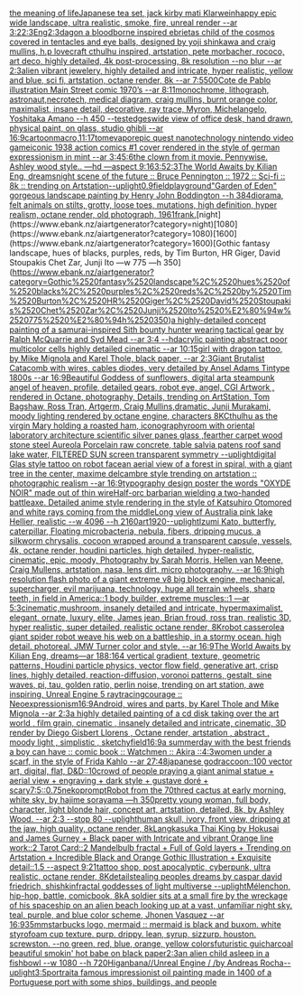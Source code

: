 [the meaning of life](https://www.ebank.nz/aiartgenerator?category=the%2520meaning%2520of%2520life)[Japanese tea set, jack kirby mati Klarwein](https://www.ebank.nz/aiartgenerator?category=Japanese%2520tea%2520set%2C%2520jack%2520kirby%2520mati%2520Klarwein)[happy epic wide landscape, ultra realistic, smoke, fire, unreal render --ar 3:2](https://www.ebank.nz/aiartgenerator?category=happy%2520epic%2520wide%2520landscape%2C%2520ultra%2520realistic%2C%2520smoke%2C%2520fire%2C%2520unreal%2520render%2520--ar%25203%3A2)[2:3](https://www.ebank.nz/aiartgenerator?category=2%3A3)[Eng](https://www.ebank.nz/aiartgenerator?category=Eng)[2:3](https://www.ebank.nz/aiartgenerator?category=2%3A3)[dagon a bloodborne inspired ebrietas child of the cosmos covered in tentacles and eye balls, designed by yoji shinkawa and craig mullins, h.p lovecraft cthulhu inspired, artstation, pete morbacher, rococo, art deco, highly detailed, 4k post-processing, 8k resolution --no blur --ar 2:3](https://www.ebank.nz/aiartgenerator?category=dagon%2520a%2520bloodborne%2520inspired%2520ebrietas%2520child%2520of%2520the%2520cosmos%2520covered%2520in%2520tentacles%2520and%2520eye%2520balls%2C%2520designed%2520by%2520yoji%2520shinkawa%2520and%2520craig%2520mullins%2C%2520h.p%2520lovecraft%2520cthulhu%2520inspired%2C%2520artstation%2C%2520pete%2520morbacher%2C%2520rococo%2C%2520art%2520deco%2C%2520highly%2520detailed%2C%25204k%2520post-processing%2C%25208k%2520resolution%2520--no%2520blur%2520--ar%25202%3A3)[alien vibrant jewelery, highly detailed and intricate, hyper realistic, yellow and blue, sci fi, artstation, octane render, 8k --ar 7:5](https://www.ebank.nz/aiartgenerator?category=alien%2520vibrant%2520jewelery%2C%2520highly%2520detailed%2520and%2520intricate%2C%2520hyper%2520realistic%2C%2520yellow%2520and%2520blue%2C%2520sci%2520fi%2C%2520artstation%2C%2520octane%2520render%2C%25208k%2520--ar%25207%3A5)[500](https://www.ebank.nz/aiartgenerator?category=500)[Cote de Pablo illustration Main Street comic 1970’s --ar 8:11](https://www.ebank.nz/aiartgenerator?category=Cote%2520de%2520Pablo%2520illustration%2520Main%2520Street%2520comic%25201970%E2%80%99s%2520--ar%25208%3A11)[monochrome, lithograph, astronaut,necrotech, medical diagram, craig mullins, burnt orange color, maximalist, insane detail, decorative, ray trace, Myron, Michelangelo, Yoshitaka Amano --h 450 --test](https://www.ebank.nz/aiartgenerator?category=monochrome%2C%2520lithograph%2C%2520astronaut%2Cnecrotech%2C%2520medical%2520diagram%2C%2520craig%2520mullins%2C%2520burnt%2520orange%2520color%2C%2520maximalist%2C%2520insane%2520detail%2C%2520decorative%2C%2520ray%2520trace%2C%2520Myron%2C%2520Michelangelo%2C%2520Yoshitaka%2520Amano%2520--h%2520450%2520--test)[edges](https://www.ebank.nz/aiartgenerator?category=edges)[wide view of office desk, hand drawn, physical paint, on glass, studio ghibli --ar 16:9](https://www.ebank.nz/aiartgenerator?category=wide%2520view%2520of%2520office%2520desk%2C%2520hand%2520drawn%2C%2520physical%2520paint%2C%2520on%2520glass%2C%2520studio%2520ghibli%2520--ar%252016%3A9)[cartoon](https://www.ebank.nz/aiartgenerator?category=cartoon)[macro,](https://www.ebank.nz/aiartgenerator?category=macro%2C)[11:17](https://www.ebank.nz/aiartgenerator?category=11%3A17)[tome](https://www.ebank.nz/aiartgenerator?category=tome)[vapor](https://www.ebank.nz/aiartgenerator?category=vapor)[epic quest nanotechnology nintendo video game](https://www.ebank.nz/aiartgenerator?category=epic%2520quest%2520nanotechnology%2520nintendo%2520video%2520game)[iconic 1938 action comics #1 cover rendered in the style of german expressionism in mint --ar 3:4](https://www.ebank.nz/aiartgenerator?category=iconic%25201938%2520action%2520comics%2520%231%2520cover%2520rendered%2520in%2520the%2520style%2520of%2520german%2520expressionism%2520in%2520mint%2520--ar%25203%3A4)[5:6](https://www.ebank.nz/aiartgenerator?category=5%3A6)[the clown from it movie. Pennywise. Ashley wood style.. —hd —aspect 9:16](https://www.ebank.nz/aiartgenerator?category=the%2520clown%2520from%2520it%2520movie.%2520Pennywise.%2520Ashley%2520wood%2520style..%2520%E2%80%94hd%2520%E2%80%94aspect%25209%3A16)[3:5](https://www.ebank.nz/aiartgenerator?category=3%3A5)[2:3](https://www.ebank.nz/aiartgenerator?category=2%3A3)[The World Awaits by Kilian Eng, dreams](https://www.ebank.nz/aiartgenerator?category=The%2520World%2520Awaits%2520by%2520Kilian%2520Eng%2C%2520dreams)[night scene of the future :: Bruce Pennington :: 1972 :: Sci-fi :: 8k :: trending on Artstation](https://www.ebank.nz/aiartgenerator?category=night%2520scene%2520of%2520the%2520future%2520%3A%3A%2520Bruce%2520Pennington%2520%3A%3A%25201972%2520%3A%3A%2520Sci-fi%2520%3A%3A%25208k%2520%3A%3A%2520trending%2520on%2520Artstation)[--uplight](https://www.ebank.nz/aiartgenerator?category=--uplight)[0.9](https://www.ebank.nz/aiartgenerator?category=0.9)[field](https://www.ebank.nz/aiartgenerator?category=field)[playground](https://www.ebank.nz/aiartgenerator?category=playground)["Garden of Eden" gorgeous landscape painting by Henry John Boddington --h 384](https://www.ebank.nz/aiartgenerator?category=%22Garden%2520of%2520Eden%22%2520gorgeous%2520landscape%2520painting%2520by%2520Henry%2520John%2520Boddington%2520--h%2520384)[diorama, felt animals on stilts, grotty, loose toes, mutations, high definition, hyper realism, octane render, old photograph, 1961](https://www.ebank.nz/aiartgenerator?category=diorama%2C%2520felt%2520animals%2520on%2520stilts%2C%2520grotty%2C%2520loose%2520toes%2C%2520mutations%2C%2520high%2520definition%2C%2520hyper%2520realism%2C%2520octane%2520render%2C%2520old%2520photograph%2C%25201961)[frank.](https://www.ebank.nz/aiartgenerator?category=frank.)[night](https://www.ebank.nz/aiartgenerator?category=night)[1080](https://www.ebank.nz/aiartgenerator?category=1080)[1600](https://www.ebank.nz/aiartgenerator?category=1600)[Gothic fantasy landscape, hues of blacks, purples, reds, by Tim Burton, HR Giger, David Stoupakis Chet Zar, Junji Ito —w 775 —h 350](https://www.ebank.nz/aiartgenerator?category=Gothic%2520fantasy%2520landscape%2C%2520hues%2520of%2520blacks%2C%2520purples%2C%2520reds%2C%2520by%2520Tim%2520Burton%2C%2520HR%2520Giger%2C%2520David%2520Stoupakis%2520Chet%2520Zar%2C%2520Junji%2520Ito%2520%E2%80%94w%2520775%2520%E2%80%94h%2520350)[a highly-detailed concept painting of a samurai-inspired Sith bounty hunter wearing tactical gear by Ralph McQuarrie and Syd Mead --ar 3:4 --hd](https://www.ebank.nz/aiartgenerator?category=a%2520highly-detailed%2520concept%2520painting%2520of%2520a%2520samurai-inspired%2520Sith%2520bounty%2520hunter%2520wearing%2520tactical%2520gear%2520by%2520Ralph%2520McQuarrie%2520and%2520Syd%2520Mead%2520--ar%25203%3A4%2520--hd)[acrylic painting abstract poor multicolor cells highly detailed cinematic --ar 10:15](https://www.ebank.nz/aiartgenerator?category=acrylic%2520painting%2520abstract%2520poor%2520multicolor%2520cells%2520highly%2520detailed%2520cinematic%2520--ar%252010%3A15)[girl with dragon tattoo, by Mike Mignola and Karel Thole, black paper, --ar 2:3](https://www.ebank.nz/aiartgenerator?category=girl%2520with%2520dragon%2520tattoo%2C%2520by%2520Mike%2520Mignola%2520and%2520Karel%2520Thole%2C%2520black%2520paper%2C%2520--ar%25202%3A3)[Giant Brutalist Catacomb with wires, cables diodes, very detailed by Ansel Adams Tintype 1800s --ar  16:9](https://www.ebank.nz/aiartgenerator?category=Giant%2520Brutalist%2520Catacomb%2520with%2520wires%2C%2520cables%2520diodes%2C%2520very%2520detailed%2520by%2520Ansel%2520Adams%2520Tintype%25201800s%2520--ar%2520%252016%3A9)[Beautiful Goddess of sunflowers, digital art](https://www.ebank.nz/aiartgenerator?category=Beautiful%2520Goddess%2520of%2520sunflowers%2C%2520digital%2520art)[a steampunk angel of heaven, profile, detailed gears, robot eye, angel, CGI Artwork , rendered in Octane, photography, Details, trending on ArtStation, Tom Bagshaw, Ross Tran, Artgerm, Craig Mullins,dramatic, Junji Murakami, moody lighting rendered by octane engine, characters 8K](https://www.ebank.nz/aiartgenerator?category=a%2520steampunk%2520angel%2520of%2520heaven%2C%2520profile%2C%2520detailed%2520gears%2C%2520robot%2520eye%2C%2520angel%2C%2520CGI%2520Artwork%2520%2C%2520rendered%2520in%2520Octane%2C%2520photography%2C%2520Details%2C%2520trending%2520on%2520ArtStation%2C%2520Tom%2520Bagshaw%2C%2520Ross%2520Tran%2C%2520Artgerm%2C%2520Craig%2520Mullins%2Cdramatic%2C%2520Junji%2520Murakami%2C%2520moody%2520lighting%2520rendered%2520by%2520octane%2520engine%2C%2520characters%25208K)[Cthulhu as the virgin Mary holding a roasted ham, iconography](https://www.ebank.nz/aiartgenerator?category=Cthulhu%2520as%2520the%2520virgin%2520Mary%2520holding%2520a%2520roasted%2520ham%2C%2520iconography)[room with oriental laboratory architecture scientific silver panes glass ,fearther carpet wood stone steel Aureola Porcelain raw concrete, table salvia patens roof sand lake water,  FILTERED SUN  screen transparent symmetry --uplight](https://www.ebank.nz/aiartgenerator?category=room%2520with%2520oriental%2520laboratory%2520architecture%2520scientific%2520silver%2520panes%2520glass%2520%2Cfearther%2520carpet%2520wood%2520stone%2520steel%2520Aureola%2520Porcelain%2520raw%2520concrete%2C%2520table%2520salvia%2520patens%2520roof%2520sand%2520lake%2520water%2C%2520%2520FILTERED%2520SUN%2520%2520screen%2520transparent%2520symmetry%2520--uplight)[digital Glas style tattoo on robot face](https://www.ebank.nz/aiartgenerator?category=digital%2520Glas%2520style%2520tattoo%2520on%2520robot%2520face)[an aerial view of a forest in spiral, with a giant tree in the center, maxime delcambre style trending on artstation :: photographic realism --ar 16:9](https://www.ebank.nz/aiartgenerator?category=an%2520aerial%2520view%2520of%2520a%2520forest%2520in%2520spiral%2C%2520with%2520a%2520giant%2520tree%2520in%2520the%2520center%2C%2520maxime%2520delcambre%2520style%2520trending%2520on%2520artstation%2520%3A%3A%2520photographic%2520realism%2520--ar%252016%3A9)[typography design poster the words "OXYDE NOIR" made out of thin wire](https://www.ebank.nz/aiartgenerator?category=typography%2520design%2520poster%2520the%2520words%2520%22OXYDE%2520NOIR%22%2520made%2520out%2520of%2520thin%2520wire)[Half-orc barbarian wielding a two-handed battleaxe. Detailed anime style rendering in the style of Katsuhiro Otomo](https://www.ebank.nz/aiartgenerator?category=Half-orc%2520barbarian%2520wielding%2520a%2520two-handed%2520battleaxe.%2520Detailed%2520anime%2520style%2520rendering%2520in%2520the%2520style%2520of%2520Katsuhiro%2520Otomo)[red and white rays coming from the middle](https://www.ebank.nz/aiartgenerator?category=red%2520and%2520white%2520rays%2520coming%2520from%2520the%2520middle)[Long view of Australia pink lake Hellier, realistic    --w 4096  --h 2160](https://www.ebank.nz/aiartgenerator?category=Long%2520view%2520of%2520Australia%2520pink%2520lake%2520Hellier%2C%2520realistic%2520%2520%2520%2520--w%25204096%2520%2520--h%25202160)[art](https://www.ebank.nz/aiartgenerator?category=art)[1920](https://www.ebank.nz/aiartgenerator?category=1920)[--uplight](https://www.ebank.nz/aiartgenerator?category=--uplight)[Izumi Kato, butterfly, caterpillar, Floating microbacteria, nebula, fibers, dripping mucus, a silkworm chrysalis, cocoon wrapped around a transparent capsule, vessels, 4k, octane render, houdini particles, high detailed, hyper-realistic, cinematic, epic, moody, Photography by Sarah Morris, Hellen van Meene, Craig Mullens, artstation, nasa, lens dirt, micro photography, --ar 16:9](https://www.ebank.nz/aiartgenerator?category=Izumi%2520Kato%2C%2520butterfly%2C%2520caterpillar%2C%2520Floating%2520microbacteria%2C%2520nebula%2C%2520fibers%2C%2520dripping%2520mucus%2C%2520a%2520silkworm%2520chrysalis%2C%2520cocoon%2520wrapped%2520around%2520a%2520transparent%2520capsule%2C%2520vessels%2C%25204k%2C%2520octane%2520render%2C%2520houdini%2520particles%2C%2520high%2520detailed%2C%2520hyper-realistic%2C%2520cinematic%2C%2520epic%2C%2520moody%2C%2520Photography%2520by%2520Sarah%2520Morris%2C%2520Hellen%2520van%2520Meene%2C%2520Craig%2520Mullens%2C%2520artstation%2C%2520nasa%2C%2520lens%2520dirt%2C%2520micro%2520photography%2C%2520--ar%252016%3A9)[high resolution flash photo of a giant extreme v8 big block engine, mechanical, supercharger, evil marijuana, technology, huge all terrain wheels, sharp teeth, in field in America::1 body builder, extreme muscles::1 —ar 5:3](https://www.ebank.nz/aiartgenerator?category=high%2520resolution%2520flash%2520photo%2520of%2520a%2520giant%2520extreme%2520v8%2520big%2520block%2520engine%2C%2520mechanical%2C%2520supercharger%2C%2520evil%2520marijuana%2C%2520technology%2C%2520huge%2520all%2520terrain%2520wheels%2C%2520sharp%2520teeth%2C%2520in%2520field%2520in%2520America%3A%3A1%2520body%2520builder%2C%2520extreme%2520muscles%3A%3A1%2520%E2%80%94ar%25205%3A3)[cinematic,](https://www.ebank.nz/aiartgenerator?category=cinematic%2C)[mushroom, insanely detailed and intricate, hypermaximalist, elegant, ornate, luxury, elite, James jean, Brian froud, ross tran, realistic 3D, hyper realistic, super detailed, realistic octane render, 8K](https://www.ebank.nz/aiartgenerator?category=mushroom%2C%2520insanely%2520detailed%2520and%2520intricate%2C%2520hypermaximalist%2C%2520elegant%2C%2520ornate%2C%2520luxury%2C%2520elite%2C%2520James%2520jean%2C%2520Brian%2520froud%2C%2520ross%2520tran%2C%2520realistic%25203D%2C%2520hyper%2520realistic%2C%2520super%2520detailed%2C%2520realistic%2520octane%2520render%2C%25208K)[robot casserole](https://www.ebank.nz/aiartgenerator?category=robot%2520casserole)[a giant spider robot weave his web on a battleship, in a stormy ocean. high detail. photoreal. JMW Turner color and style. --ar 16:9](https://www.ebank.nz/aiartgenerator?category=a%2520giant%2520spider%2520robot%2520weave%2520his%2520web%2520on%2520a%2520battleship%2C%2520in%2520a%2520stormy%2520ocean.%2520high%2520detail.%2520photoreal.%2520JMW%2520Turner%2520color%2520and%2520style.%2520--ar%252016%3A9)[The World Awaits by Kilian Eng, dreams](https://www.ebank.nz/aiartgenerator?category=The%2520World%2520Awaits%2520by%2520Kilian%2520Eng%2C%2520dreams)[—ar 188:164 vertical gradient, texture, geometric patterns, Houdini particle physics, vector flow field, generative art, crisp lines, highly detailed, reaction-diffusion, voronoi patterns, gestalt, sine waves, pi, tau, golden ratio, perlin noise, trending on art station, awe inspiring, Unreal Engine 5 raytracing](https://www.ebank.nz/aiartgenerator?category=%E2%80%94ar%2520188%3A164%2520vertical%2520gradient%2C%2520texture%2C%2520geometric%2520patterns%2C%2520Houdini%2520particle%2520physics%2C%2520vector%2520flow%2520field%2C%2520generative%2520art%2C%2520crisp%2520lines%2C%2520highly%2520detailed%2C%2520reaction-diffusion%2C%2520voronoi%2520patterns%2C%2520gestalt%2C%2520sine%2520waves%2C%2520pi%2C%2520tau%2C%2520golden%2520ratio%2C%2520perlin%2520noise%2C%2520trending%2520on%2520art%2520station%2C%2520awe%2520inspiring%2C%2520Unreal%2520Engine%25205%2520raytracing)[courage :: Neoexpressionism](https://www.ebank.nz/aiartgenerator?category=courage%2520%3A%3A%2520Neoexpressionism)[16:9](https://www.ebank.nz/aiartgenerator?category=16%3A9)[Android, wires and parts, by Karel Thole and Mike Mignola --ar 2:3](https://www.ebank.nz/aiartgenerator?category=Android%2C%2520wires%2520and%2520parts%2C%2520by%2520Karel%2520Thole%2520and%2520Mike%2520Mignola%2520--ar%25202%3A3)[a highly detailed painting of a cd disk taking over the art world , film grain, cinematic , insanely detailed and intricate, cinematic, 3D render by Diego Gisbert Llorens , Octane render, artstation , abstract , moody light , simplistic , sketchy](https://www.ebank.nz/aiartgenerator?category=a%2520highly%2520detailed%2520painting%2520of%2520a%2520cd%2520disk%2520taking%2520over%2520the%2520art%2520world%2520%2C%2520film%2520grain%2C%2520cinematic%2520%2C%2520insanely%2520detailed%2520and%2520intricate%2C%2520cinematic%2C%25203D%2520render%2520by%2520Diego%2520Gisbert%2520Llorens%2520%2C%2520Octane%2520render%2C%2520artstation%2520%2C%2520abstract%2520%2C%2520moody%2520light%2520%2C%2520simplistic%2520%2C%2520sketchy)[field](https://www.ebank.nz/aiartgenerator?category=field)[16:9](https://www.ebank.nz/aiartgenerator?category=16%3A9)[a summerday with the best friends a boy can have :: comic book :: Watchmen :: Akira ::](https://www.ebank.nz/aiartgenerator?category=a%2520summerday%2520with%2520the%2520best%2520friends%2520a%2520boy%2520can%2520have%2520%3A%3A%2520comic%2520book%2520%3A%3A%2520Watchmen%2520%3A%3A%2520Akira%2520%3A%3A)[4:3](https://www.ebank.nz/aiartgenerator?category=4%3A3)[women under a scarf, in the style of Frida Kahlo --ar 27:48](https://www.ebank.nz/aiartgenerator?category=women%2520under%2520a%2520scarf%2C%2520in%2520the%2520style%2520of%2520Frida%2520Kahlo%2520--ar%252027%3A48)[japanese god](https://www.ebank.nz/aiartgenerator?category=japanese%2520god)[raccoon::100 vector art, digital, flat, D&D::10](https://www.ebank.nz/aiartgenerator?category=raccoon%3A%3A100%2520vector%2520art%2C%2520digital%2C%2520flat%2C%2520D%26D%3A%3A10)[crowd of people praying a giant animal statue + aerial view + engraving + dark style + gustave doré + scary](https://www.ebank.nz/aiartgenerator?category=crowd%2520of%2520people%2520praying%2520a%2520giant%2520animal%2520statue%2520%2B%2520aerial%2520view%2520%2B%2520engraving%2520%2B%2520dark%2520style%2520%2B%2520gustave%2520dor%C3%A9%2520%2B%2520scary)[7:5](https://www.ebank.nz/aiartgenerator?category=7%3A5)[::0.75](https://www.ebank.nz/aiartgenerator?category=%3A%3A0.75)[nekoprompt](https://www.ebank.nz/aiartgenerator?category=nekoprompt)[Robot from the 70th](https://www.ebank.nz/aiartgenerator?category=Robot%2520from%2520the%252070th)[red cactus at early morning, white sky, by hajime sorayama —h 350](https://www.ebank.nz/aiartgenerator?category=red%2520cactus%2520at%2520early%2520morning%2C%2520white%2520sky%2C%2520by%2520hajime%2520sorayama%2520%E2%80%94h%2520350)[pretty young woman, full body, character, light blonde hair, concept art, artstation, detailed, 8k, by Ashley Wood. --ar 2:3 --stop 80 --uplight](https://www.ebank.nz/aiartgenerator?category=pretty%2520young%2520woman%2C%2520full%2520body%2C%2520character%2C%2520light%2520blonde%2520hair%2C%2520concept%2520art%2C%2520artstation%2C%2520detailed%2C%25208k%2C%2520by%2520Ashley%2520Wood.%2520--ar%25202%3A3%2520--stop%252080%2520--uplight)[human skull, ivory, front view, dripping at the jaw, high quality, octane render, 8k](https://www.ebank.nz/aiartgenerator?category=human%2520skull%2C%2520ivory%2C%2520front%2520view%2C%2520dripping%2520at%2520the%2520jaw%2C%2520high%2520quality%2C%2520octane%2520render%2C%25208k)[Langkasuka Thai King by Hokusai and James Gurney + Black paper with Intricate and vibrant Orange line work::2 Tarot Card::2 Mandelbulb fractal + Full of Gold layers + Trending on Artstation + Incredible Black and Orange Gothic Illustration + Exquisite detail::1.5 --aspect 9:21](https://www.ebank.nz/aiartgenerator?category=Langkasuka%2520Thai%2520King%2520by%2520Hokusai%2520and%2520James%2520Gurney%2520%2B%2520Black%2520paper%2520with%2520Intricate%2520and%2520vibrant%2520Orange%2520line%2520work%3A%3A2%2520Tarot%2520Card%3A%3A2%2520Mandelbulb%2520fractal%2520%2B%2520Full%2520of%2520Gold%2520layers%2520%2B%2520Trending%2520on%2520Artstation%2520%2B%2520Incredible%2520Black%2520and%2520Orange%2520Gothic%2520Illustration%2520%2B%2520Exquisite%2520detail%3A%3A1.5%2520--aspect%25209%3A21)[tattoo shop, post apocalyptic, cyberpunk, ultra realistic, octane render, 8K](https://www.ebank.nz/aiartgenerator?category=tattoo%2520shop%2C%2520post%2520apocalyptic%2C%2520cyberpunk%2C%2520ultra%2520realistic%2C%2520octane%2520render%2C%25208K)[detail](https://www.ebank.nz/aiartgenerator?category=detail)[stealing peoples dreams by caspar david friedrich, shishkin](https://www.ebank.nz/aiartgenerator?category=stealing%2520peoples%2520dreams%2520by%2520caspar%2520david%2520friedrich%2C%2520shishkin)[fractal goddesses of light multiverse --uplight](https://www.ebank.nz/aiartgenerator?category=fractal%2520goddesses%2520of%2520light%2520multiverse%2520--uplight)[Mélenchon, hip-hop, battle, comicbook, 8k](https://www.ebank.nz/aiartgenerator?category=M%C3%A9lenchon%2C%2520hip-hop%2C%2520battle%2C%2520comicbook%2C%25208k)[A soldier sits at a small fire by the wreckage of his spaceship on an alien beach looking up at a vast, unfamiliar night sky. teal, purple, and blue color scheme, Jhonen Vasquez --ar 16:9](https://www.ebank.nz/aiartgenerator?category=A%2520soldier%2520sits%2520at%2520a%2520small%2520fire%2520by%2520the%2520wreckage%2520of%2520his%2520spaceship%2520on%2520an%2520alien%2520beach%2520looking%2520up%2520at%2520a%2520vast%2C%2520unfamiliar%2520night%2520sky.%2520teal%2C%2520purple%2C%2520and%2520blue%2520color%2520scheme%2C%2520Jhonen%2520Vasquez%2520--ar%252016%3A9)[35mm](https://www.ebank.nz/aiartgenerator?category=35mm)[starbucks logo, mermaid :: mermaid is black and buxom. white styrofoam cup texture. purp. drippy. lean, syrup, sizzurp. houston. screwston. --no green, red, blue, orange, yellow colors](https://www.ebank.nz/aiartgenerator?category=starbucks%2520logo%2C%2520mermaid%2520%3A%3A%2520mermaid%2520is%2520black%2520and%2520buxom.%2520white%2520styrofoam%2520cup%2520texture.%2520purp.%2520drippy.%2520lean%2C%2520syrup%2C%2520sizzurp.%2520houston.%2520screwston.%2520--no%2520green%2C%2520red%2C%2520blue%2C%2520orange%2C%2520yellow%2520colors)[futuristic gui](https://www.ebank.nz/aiartgenerator?category=futuristic%2520gui)[charcoal beautiful smokin' hot babe on black paper](https://www.ebank.nz/aiartgenerator?category=charcoal%2520beautiful%2520smokin%27%2520hot%2520babe%2520on%2520black%2520paper)[2:3](https://www.ebank.nz/aiartgenerator?category=2%3A3)[an alien child asleep in a fishbowl --w 1080 --h 720](https://www.ebank.nz/aiartgenerator?category=an%2520alien%2520child%2520asleep%2520in%2520a%2520fishbowl%2520--w%25201080%2520--h%2520720)[Higanbana//Unreal Engine / /by Andreas Rocha](https://www.ebank.nz/aiartgenerator?category=Higanbana//Unreal%2520Engine%2520/%2520/by%2520Andreas%2520Rocha)[--uplight](https://www.ebank.nz/aiartgenerator?category=--uplight)[3:5](https://www.ebank.nz/aiartgenerator?category=3%3A5)[](https://www.ebank.nz/aiartgenerator?category=)[portrait](https://www.ebank.nz/aiartgenerator?category=portrait)[a famous impressionist oil painting made in 1400 of a Portuguese port with some ships, buildings, and people](https://www.ebank.nz/aiartgenerator?category=a%2520famous%2520impressionist%2520oil%2520painting%2520made%2520in%25201400%2520of%2520a%2520Portuguese%2520port%2520with%2520some%2520ships%2C%2520buildings%2C%2520and%2520people)